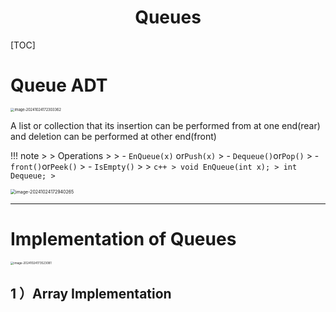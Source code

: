 <h1 align='center'>
   Queues
</h1>

[TOC]

# Queue ADT

<img src="C:\Users\Devlin\Desktop\Uni\Programming\DataStruct\Queue.assets\image-20241024172303362.png" alt="image-20241024172303362" style="zoom:40%;" />

A list or collection that its insertion can be performed from at one end(rear) and deletion can be performed at other end(front)

!!! note
    >
    > Operations
    >
    > - `EnQueue(x)` or`Push(x)`
    >   - `Dequeue()`or`Pop()`
    >   - `front()`or`Peek()`
    >   - `IsEmpty()`
    >
    > ```c++
    > void EnQueue(int x);
    > int Dequeue;
    > ```

<img src="C:\Users\Devlin\Desktop\Uni\Programming\DataStruct\Queue.assets\image-20241024172940265.png" alt="image-20241024172940265" style="zoom:50%;" />

---

# Implementation of Queues

<img src="C:\Users\Devlin\Desktop\Uni\Programming\DataStruct\Queue.assets\image-20241024173523081.png" alt="image-20241024173523081" style="zoom:33%;" />

## 1 ）Array Implementation

